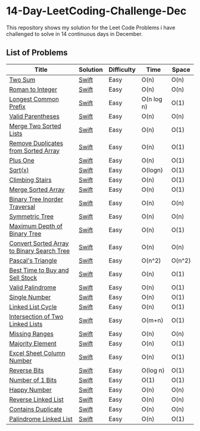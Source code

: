 # 14-Day-LeetCoding-Challenge-Dec
This repository shows my solution for the Leet Code Problems i have challenged to solve in 14 continuous days in December.


## List of Problems

| Title  | Solution | Difficulty  | Time | Space  |
| ------ | -------- | ----------- | ---- | ------ |
| [Two Sum](https://leetcode.com/problems/two-sum/) | [Swift](https://github.com/Prasanth-iOS/14-Day-LeetCoding-Challenge-Dec/blob/main/1_TwoSumProblem_Day1.playground/Contents.swift) | Easy | O(n) | O(n) |
| [Roman to Integer](https://leetcode.com/problems/roman-to-integer/) | [Swift](https://github.com/Prasanth-iOS/14-Day-LeetCoding-Challenge-Dec/blob/main/2_RomanToInteger_Day1.playground/Contents.swift) | Easy | O(n) | O(n) |
| [Longest Common Prefix](https://leetcode.com/problems/longest-common-prefix/) | [Swift](https://github.com/Prasanth-iOS/14-Day-LeetCoding-Challenge-Dec/blob/main/3_LongestCommonPrefix_Day2.playground/Contents.swift) | Easy | O(n log n) | O(1) |
| [Valid Parentheses](https://leetcode.com/problems/valid-parentheses/) | [Swift](https://github.com/Prasanth-iOS/14-Day-LeetCoding-Challenge-Dec/blob/main/4_ValidParentheses_Day2.playground/Contents.swift) | Easy | O(n) | O(n) |
| [Merge Two Sorted Lists](https://leetcode.com/problems/merge-two-sorted-lists/) | [Swift](https://github.com/Prasanth-iOS/14-Day-LeetCoding-Challenge-Dec/blob/main/5_MergeTwoSortedLists_Day2.playground/Contents.swift) | Easy | O(n) | O(1) |
| [Remove Duplicates from Sorted Array](https://leetcode.com/problems/remove-duplicates-from-sorted-array/) | [Swift](https://github.com/Prasanth-iOS/14-Day-LeetCoding-Challenge-Dec/blob/main/6_RemoveDuplicatesFromSortedArray_Day3.playground/Contents.swift) | Easy | O(n) | O(1) |
| [Plus One](https://leetcode.com/problems/plus-one/) | [Swift](https://github.com/Prasanth-iOS/14-Day-LeetCoding-Challenge-Dec/blob/main/7_PlusOne_Day4.playground/Contents.swift) | Easy | O(n) | O(1) |
| [Sqrt(x)](https://leetcode.com/problems/sqrtx/) | [Swift](https://github.com/Prasanth-iOS/14-Day-LeetCoding-Challenge-Dec/blob/main/8_Sqrtx_Day4.playground/Contents.swift) | Easy | O(logn) | O(1) |
| [Climbing Stairs](https://leetcode.com/problems/climbing-stairs/) | [Swift](https://github.com/Prasanth-iOS/14-Day-LeetCoding-Challenge-Dec/blob/main/9_ClimbingStairs_Day4.playground/Contents.swift) | Easy | O(n) | O(1) |
| [Merge Sorted Array](https://leetcode.com/problems/merge-sorted-array/) | [Swift](https://github.com/Prasanth-iOS/14-Day-LeetCoding-Challenge-Dec/blob/main/10_MergeSortedArray_Day4.playground/Contents.swift) | Easy | O(n) | O(1) |
| [Binary Tree Inorder Traversal](https://leetcode.com/problems/binary-tree-inorder-traversal/) | [Swift](https://github.com/Prasanth-iOS/14-Day-LeetCoding-Challenge-Dec/blob/main/11_BinaryTreeInorderTraversal_Day5.playground/Contents.swift) | Easy | O(n) | O(n) |
| [Symmetric Tree](https://leetcode.com/problems/symmetric-tree/) | [Swift](https://github.com/Prasanth-iOS/14-Day-LeetCoding-Challenge-Dec/blob/main/12_SymmetricTree_Day5.playground/Contents.swift) | Easy | O(n) | O(n) |
| [Maximum Depth of Binary Tree](https://leetcode.com/problems/maximum-depth-of-binary-tree/description/) | [Swift](https://github.com/Prasanth-iOS/14-Day-LeetCoding-Challenge-Dec/blob/main/13_MaximumDepthOfBinaryTree_Day5.playground/Contents.swift) | Easy | O(n) | O(1) |
| [Convert Sorted Array to Binary Search Tree](https://leetcode.com/problems/convert-sorted-array-to-binary-search-tree/) | [Swift](https://github.com/Prasanth-iOS/14-Day-LeetCoding-Challenge-Dec/blob/main/14_ConvertSortedArrayToBinarySearchTree_Day5.playground/Contents.swift) | Easy | O(n) | O(n) |
| [Pascal's Triangle](https://leetcode.com/problems/pascals-triangle/) | [Swift](https://github.com/Prasanth-iOS/14-Day-LeetCoding-Challenge-Dec/blob/main/15_PascalsTriangle_Day6.playground/Contents.swift) | Easy | O(n^2) | O(n^2) |
| [Best Time to Buy and Sell Stock](https://leetcode.com/problems/best-time-to-buy-and-sell-stock/) | [Swift](https://github.com/Prasanth-iOS/14-Day-LeetCoding-Challenge-Dec/blob/main/16_BestTimeToBuyAndSellStock_Day6.playground/Contents.swift) | Easy | O(n) | O(1) |
| [Valid Palindrome](https://leetcode.com/problems/valid-palindrome/) | [Swift](https://github.com/Prasanth-iOS/14-Day-LeetCoding-Challenge-Dec/blob/main/17_ValidPalindrome_Day7.playground/Contents.swift) | Easy | O(n) | O(1) |
| [Single Number](https://leetcode.com/problems/single-number/) | [Swift](https://github.com/Prasanth-iOS/14-Day-LeetCoding-Challenge-Dec/blob/main/18_SingleNumber_Day7.playground/Contents.swift) | Easy | O(n) | O(1) |
| [Linked List Cycle](https://leetcode.com/problems/linked-list-cycle/) | [Swift](https://github.com/Prasanth-iOS/14-Day-LeetCoding-Challenge-Dec/blob/main/19_LinkedListCycle_Day8.playground/Contents.swift) | Easy | O(n) | O(1) |
| [Intersection of Two Linked Lists](https://leetcode.com/problems/intersection-of-two-linked-lists/) | [Swift](https://github.com/Prasanth-iOS/14-Day-LeetCoding-Challenge-Dec/blob/main/20_IntersectionOfTwoLinkedLists_Day9.playground/Contents.swift) | Easy | O(m+n) | O(1) |
| [Missing Ranges](https://leetcode.com/problems/missing-ranges/) | [Swift](https://github.com/Prasanth-iOS/14-Day-LeetCoding-Challenge-Dec/blob/main/21_Missing%20Ranges_Day9.playground/Contents.swift) | Easy | O(n) | O(n) |
| [Majority Element](https://leetcode.com/problems/majority-element/) | [Swift](https://github.com/Prasanth-iOS/14-Day-LeetCoding-Challenge-Dec/blob/main/22_MajorityElement_Day9.playground/Contents.swift) | Easy | O(n) | O(1) |
| [Excel Sheet Column Number](https://leetcode.com/problems/excel-sheet-column-number/) | [Swift](https://github.com/Prasanth-iOS/14-Day-LeetCoding-Challenge-Dec/blob/main/23_ExcelSheetColumnNumber_Day10.playground/Contents.swift) | Easy | O(n) | O(1) |
| [Reverse Bits](https://leetcode.com/problems/reverse-bits/) | [Swift](https://github.com/Prasanth-iOS/14-Day-LeetCoding-Challenge-Dec/blob/main/24_ReverseBits_Day11.playground/Contents.swift) | Easy | O(log n) | O(1) |
| [Number of 1 Bits](https://leetcode.com/problems/number-of-1-bits/) | [Swift](https://github.com/Prasanth-iOS/14-Day-LeetCoding-Challenge-Dec/blob/main/25_NumberOf1Bits_Day12.playground/Contents.swift) | Easy | O(1) | O(1) |
| [Happy Number](https://leetcode.com/problems/happy-number/) | [Swift](https://github.com/Prasanth-iOS/14-Day-LeetCoding-Challenge-Dec/blob/main/26_HappyNumber_Day13.playground/Contents.swift) | Easy | O(n) | O(n) |
| [Reverse Linked List](https://leetcode.com/problems/reverse-linked-list/) | [Swift](https://github.com/Prasanth-iOS/14-Day-LeetCoding-Challenge-Dec/blob/main/27_ReverseLinkedList_Day13.playground/Contents.swift) | Easy | O(n) | O(n) |
| [Contains Duplicate](https://leetcode.com/problems/contains-duplicate/) | [Swift](https://github.com/Prasanth-iOS/14-Day-LeetCoding-Challenge-Dec/blob/main/28_ContainsDuplicate_Day13.playground/Contents.swift) | Easy | O(n) | O(n) |
| [Palindrome Linked List](https://leetcode.com/problems/palindrome-linked-list/) | [Swift](https://github.com/Prasanth-iOS/14-Day-LeetCoding-Challenge-Dec/blob/main/29_PalindromeLinkedList_Day13.playground/Contents.swift) | Easy | O(n) | O(1) |
